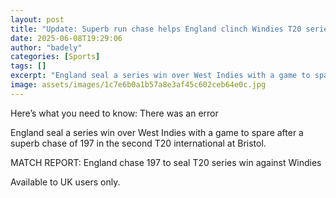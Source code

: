 ```yaml
---
layout: post
title: "Update: Superb run chase helps England clinch Windies T20 series"
date: 2025-06-08T19:29:06
author: "badely"
categories: [Sports]
tags: []
excerpt: "England seal a series win over West Indies with a game to spare after a superb chase of 197 in the second T20 international at Bristol."
image: assets/images/1c7e6b0a1b57a8e3af45c602ceb64e0c.jpg
---
```


Here’s what you need to know: There was an error

England seal a series win over West Indies with a game to spare after a superb chase of 197 in the second T20 international at Bristol.

MATCH REPORT: England chase 197 to seal T20 series win against Windies

Available to UK users only.

